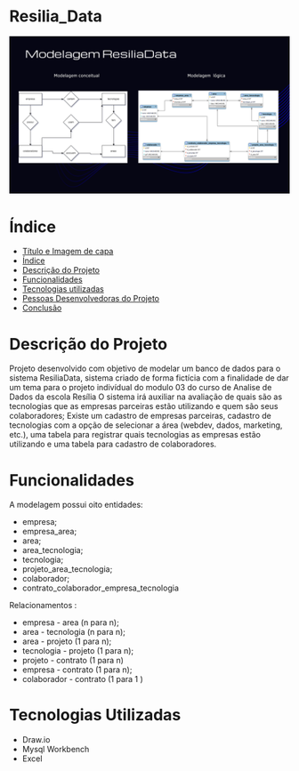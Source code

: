 # Resilia_Data
![Alt text](image-1.png)

# Índice 

* [Título e Imagem de capa](#Título-e-Imagem-de-capa)
* [Índice](#índice)
* [Descrição do Projeto](#descrição-do-projeto)
* [Funcionalidades](#funcionalidades)
* [Tecnologias utilizadas](#tecnologias-utilizadas)
* [Pessoas Desenvolvedoras do Projeto](#pessoas-desenvolvedoras)
* [Conclusão](#conclusão)

# Descrição do Projeto

Projeto desenvolvido com objetivo de modelar um banco de dados para o sistema ResiliaData, sistema criado de forma fictícia com
a finalidade de dar um tema para o projeto indivídual do modulo 03 do curso de Analise de Dados da escola Resília
O sistema irá auxiliar na avaliação de quais são as tecnologias que as empresas parceiras estão utilizando e quem são seus colaboradores;
Existe um  cadastro de empresas parceiras, cadastro de tecnologias com a opção de selecionar a área (webdev, dados, marketing, etc.), 
uma tabela para registrar quais tecnologias as empresas estão utilizando e uma tabela para cadastro de colaboradores.

# Funcionalidades

A modelagem possui oito entidades:
* empresa;
* empresa_area;
* area;
* area_tecnologia;
* tecnologia;
* projeto_area_tecnologia;
* colaborador;
* contrato_colaborador_empresa_tecnologia

Relacionamentos :

* empresa - area (n para n);
* area - tecnologia (n para n);
* area - projeto (1 para n);
* tecnologia - projeto (1 para n);
* projeto - contrato (1 para n)
* empresa - contrato (1 para n);
* colaborador - contrato (1 para 1 )

# Tecnologias Utilizadas
- Draw.io
- Mysql Workbench
- Excel